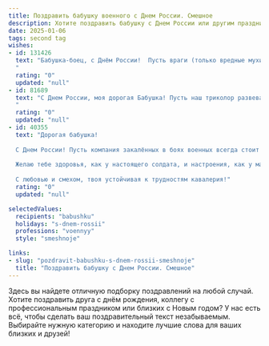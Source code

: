 ```yaml
---
title: Поздравить бабушку военного с Днем России. Смешное
description: Хотите поздравить бабушку с Днем России или другим праздником? Наш ИИ создаст незабываемое поздравление, а вы обязательно выделитесь среди других.  
date: 2025-01-06
tags: second tag
wishes:
- id: 131426
  text: "Бабушка-боец, с Днём России!  Пусть враги (только вредные мухи и надоедливые соседи) трепещут перед твоей несокрушимой силой духа и  остротой ума! Желаю тебе праздничного настроения, крепкого здоровья и  —  чтобы твои фирменные пирожки были всегда вкуснее, чем парад на Красной площади! Ура!
  "
  rating: "0"
  updated: "null"
- id: 81689
  text: "С Днем России, моя дорогая Бабушка! Пусть наш триколор развевается над Вашим огородом так же гордо, как Ваша форма развевалась над парадом в молодости! Желаю Вам крепкого здоровья и такой же неуёмной энергии, чтобы еще много лет защищать свой огород от вредителей, как Вы защищали Родину!
  "
  rating: "0"
  updated: "null"
- id: 40355
  text: "Дорогая бабушка!
  
  С Днем России! Пусть компания закалённых в боях военных всегда стоит на защите идеалов, а твоя доброта и мудрость защищают наш дом лучше любого танка! Знай, что ты — главный генерал нашей семьи, и в любой битве за плов и варенье тебе нет равных!
  
  Желаю тебе здоровья, как у настоящего солдата, и настроения, как у маршала на параде! Пусть каждый день будет как праздничный фейерверк — ярким, радостным и непредсказуемым!
  
  С любовью и смехом, твоя устойчивая к трудностям кавалерия!"
  rating: "0"
  updated: "null"

selectedValues:
  recipients: "babushku"
  holidays: "s-dnem-rossii"
  professions: "voennyy"
  style: "smeshnoje"

links:
- slug: "pozdravit-babushku-s-dnem-rossii-smeshnoje"
  title: "Поздравить бабушку с Днем России. Смешное"
---
```


Здесь вы найдете отличную подборку поздравлений на любой случай.
Хотите поздравить друга с днём рождения, коллегу с профессиональным праздником или близких с Новым годом? У нас есть всё, чтобы сделать ваш поздравительный текст незабываемым. Выбирайте нужную категорию и находите лучшие слова для ваших близких и друзей!
